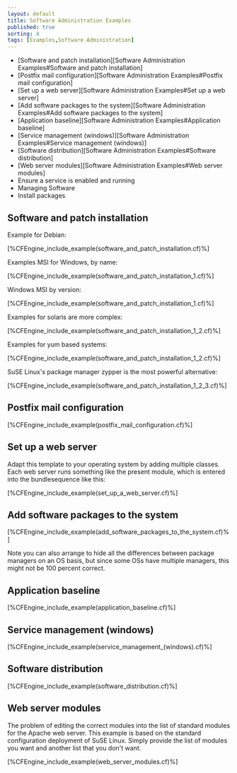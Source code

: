 ```yaml
---
layout: default
title: Software Administration Examples 
published: true
sorting: 4
tags: [Examples,Software Administration]
---
```


* [Software and patch installation][Software Administration Examples#Software and patch installation]
* [Postfix mail configuration][Software Administration Examples#Postfix mail configuration]
* [Set up a web server][Software Administration Examples#Set up a web server]
* [Add software packages to the system][Software Administration Examples#Add software packages to the system]
* [Application baseline][Software Administration Examples#Application baseline]
* [Service management (windows)][Software Administration Examples#Service management (windows)]
* [Software distribution][Software Administration Examples#Software distribution]
* [Web server modules][Software Administration Examples#Web server modules]
* Ensure a service is enabled and running
* Managing Software
* Install packages

## Software and patch installation ##

Example for Debian:


[%CFEngine_include_example(software_and_patch_installation.cf)%]

Examples MSI for Windows, by name:


[%CFEngine_include_example(software_and_patch_installation_1.cf)%]

Windows MSI by version:


[%CFEngine_include_example(software_and_patch_installation_1.cf)%]

Examples for solaris are more complex:


[%CFEngine_include_example(software_and_patch_installation_1_2.cf)%]

Examples for yum based systems:


[%CFEngine_include_example(software_and_patch_installation_1_2.cf)%]

SuSE Linux's package manager zypper is the most powerful alternative:


[%CFEngine_include_example(software_and_patch_installation_1_2_3.cf)%]

## Postfix mail configuration


[%CFEngine_include_example(postfix_mail_configuration.cf)%]

## Set up a web server

Adapt this template to your operating system by adding multiple classes. Each web server runs something like the present module, which is entered into the bundlesequence like this:


[%CFEngine_include_example(set_up_a_web_server.cf)%]

## Add software packages to the system ##


[%CFEngine_include_example(add_software_packages_to_the_system.cf)%]

Note you can also arrange to hide all the differences between package managers on an OS basis, but since some OSs have multiple managers, this might not be 100 percent correct.

## Application baseline


[%CFEngine_include_example(application_baseline.cf)%]

## Service management (windows)


[%CFEngine_include_example(service_management_(windows).cf)%]

## Software distribution


[%CFEngine_include_example(software_distribution.cf)%]

## Web server modules

The problem of editing the correct modules into the list of standard modules for the Apache web server. This example is based on the standard configuration deployment of SuSE Linux. Simply provide the list of modules you want and another list that you don't want.

[%CFEngine_include_example(web_server_modules.cf)%]
